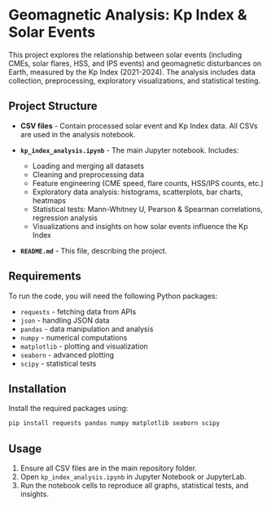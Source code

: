 # Geomagnetic Analysis: Kp Index & Solar Events

This project explores the relationship between solar events (including CMEs, solar flares, HSS, and IPS events) and geomagnetic disturbances on Earth, measured by the Kp Index (2021-2024). The analysis includes data collection, preprocessing, exploratory visualizations, and statistical testing.

## Project Structure

* **CSV files** - Contain processed solar event and Kp Index data. All CSVs are used in the analysis notebook.
* **`kp_index_analysis.ipynb`** - The main Jupyter notebook. Includes:

  * Loading and merging all datasets
  * Cleaning and preprocessing data
  * Feature engineering (CME speed, flare counts, HSS/IPS counts, etc.)
  * Exploratory data analysis: histograms, scatterplots, bar charts, heatmaps
  * Statistical tests: Mann-Whitney U, Pearson & Spearman correlations, regression analysis
  * Visualizations and insights on how solar events influence the Kp Index
* **`README.md`** - This file, describing the project.

## Requirements

To run the code, you will need the following Python packages:

* `requests` - fetching data from APIs
* `json` - handling JSON data
* `pandas` - data manipulation and analysis
* `numpy` - numerical computations
* `matplotlib` - plotting and visualization
* `seaborn` - advanced plotting
* `scipy` - statistical tests

## Installation

Install the required packages using:

```bash
pip install requests pandas numpy matplotlib seaborn scipy
```

## Usage

1. Ensure all CSV files are in the main repository folder.
2. Open `kp_index_analysis.ipynb` in Jupyter Notebook or JupyterLab.
3. Run the notebook cells to reproduce all graphs, statistical tests, and insights.

